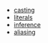 - [casting](casting/README.md)
- [literals](literals/README.md)
- [inference](inference/README.md)
- [aliasing](aliasing/README.md)